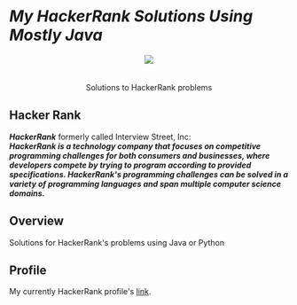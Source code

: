 # *My HackerRank Solutions Using Mostly Java*
<p align="center">
    <a href="https://www.hackerrank.com/Meozz">
        <img src="http://gradsingames.com/wp-content/uploads/2015/12/title-hackerrank.jpg" >
    </a>
    <br>
    <br>
    <br>Solutions to HackerRank problems
</p>

## Hacker Rank
<b>*HackerRank*</b> formerly called Interview Street, Inc:
<br>
<b><i>HackerRank is a technology company that focuses on competitive programming challenges for both consumers and businesses, where developers compete by trying to program according to provided specifications. HackerRank's programming challenges can be solved in a variety of programming languages and span multiple computer science domains.</i></b>
<br>
## Overview
Solutions for HackerRank's problems using Java or Python
## Profile
My currently HackerRank profile's <a href="https://www.hackerrank.com/Meozz">link</a>.
